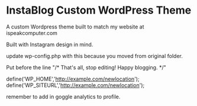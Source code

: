 # InstaBlog Custom WordPress Theme

A custom Wordpress theme built to match my website at ispeakcomputer.com

Built with Instagram design in mind.

update wp-config.php with this because you moved from original folder.

Put before the line "/* That's all, stop editing! Happy blogging. */"

define('WP_HOME','http://example.com/newlocation');
define('WP_SITEURL','http://example.com/newlocation');

remember to add in goggle analytics to profile.
